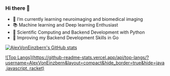 ### Hi there 👋

- :brain:  I’m currently learning neuroimaging and biomedical imaging
- :books: Machine learning and Deep learning Enthusiast
- :snake: Scientific Computing and Backend Development with Python
- :gem: Improving my Backend Development Skills in Go
<!--
**AlexVonEinzbern/AlexVonEinzbern** is a ✨ _special_ ✨ repository because its `README.md` (this file) appears on your GitHub profile.

Here are some ideas to get you started:

- 🔭 I’m currently working on ...
- 🌱 I’m currently learning ...
- 👯 I’m looking to collaborate on ...
- 🤔 I’m looking for help with ...
- 💬 Ask me about ...
- 📫 How to reach me: ...
- 😄 Pronouns: ...
- ⚡ Fun fact: ...
-->

[![AlexVonEinzbern's GitHub stats](https://github-readme-stats.vercel.app/api?username=AlexVonEinzbern&show_icons=true&hide_border=true&theme=buefy&hide=prs,issues)](https://github.com/anuraghazra/github-readme-stats)

[![Top Langs](https://github-readme-stats.vercel.app/api/top-langs/?username=AlexVonEinzbern&layout=compact&hide_border=true&hide=java,javascript, racket)](https://github.com/anuraghazra/github-readme-stats)

